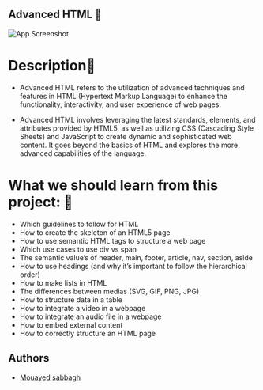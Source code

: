 ## Advanced HTML 🧠
![App Screenshot](https://s3.eu-west-3.amazonaws.com/hbtn.intranet/uploads/medias/2020/4/4dec2ba9d84a0a55355b1c1e2de4c57854a2d35a.png?X-Amz-Algorithm=AWS4-HMAC-SHA256&X-Amz-Credential=AKIA4MYA5JM5DUTZGMZG%2F20230710%2Feu-west-3%2Fs3%2Faws4_request&X-Amz-Date=20230710T165240Z&X-Amz-Expires=86400&X-Amz-SignedHeaders=host&X-Amz-Signature=d0c32b93f2721745ce8e35ba018b2892374b916455955529260a968e89d7dea4)

 # Description💬
 - Advanced HTML refers to the utilization of advanced techniques and features in HTML (Hypertext Markup Language) to enhance the functionality, interactivity, and user experience of web pages.

- Advanced HTML involves leveraging the latest standards, elements, and attributes provided by HTML5, as well as utilizing CSS (Cascading Style Sheets) and JavaScript to create dynamic and sophisticated web content. It goes beyond the basics of HTML and explores the more advanced capabilities of the language.
# What we should learn from this project: 📑
- Which guidelines to follow for HTML
- How to create the skeleton of an HTML5 page
- How to use semantic HTML tags to structure a web page
- Which use cases to use div vs span
- The semantic value’s of header, main, footer, article, nav, section, aside
- How to use headings (and why it’s important to follow the hierarchical order)
- How to make lists in HTML
- The differences between medias (SVG, GIF, PNG, JPG)
- How to structure data in a table
- How to integrate a video in a webpage
- How to integrate an audio file in a webpage
- How to embed external content
- How to correctly structure an HTML page
## Authors

- [Mouayed sabbagh](https://github.com/MOUAYEDSB)